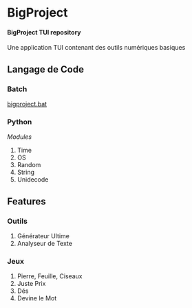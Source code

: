 # BigProject
#### BigProject TUI repository
Une application TUI contenant des outils numériques basiques   

## Langage de Code
### Batch
[bigproject.bat](https://github.com/yrsciv95/BigProject/blob/BigProject/bigproject.bat "Lien vers le fichier Batch de BigProject")
### Python
*Modules*
1. Time
2. OS
3. Random
4. String 
5. Unidecode

## Features
### Outils
1. Générateur Ultime
2. Analyseur de Texte

### Jeux
1. Pierre, Feuille, Ciseaux
2. Juste Prix
3. Dés
4. Devine le Mot
